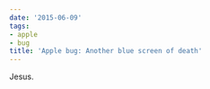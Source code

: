 ```yaml
---
date: '2015-06-09'
tags:
- apple
- bug
title: 'Apple bug: Another blue screen of death'
---
```


Jesus.
